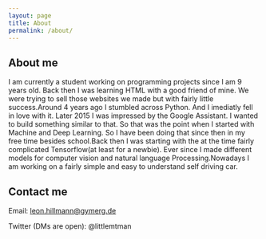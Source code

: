 ```yaml
---
layout: page
title: About
permalink: /about/
---
```

## About me

I am currently a student working on programming projects since I am 9 years old. Back then I was learning HTML with a good friend of mine. We were trying to sell those websites we made but with fairly little success.Around 4 years ago I stumbled across Python. And I imediatly fell in love with it. Later 2015 I was impressed by the Google Assistant. I wanted to build something similar to that. So that was the point when I started with Machine and Deep Learning.
So I have been doing that since then in my free time besides school.Back then I was starting with the at the time fairly complicated Tensorflow(at least for a newbie). Ever since I made different models for computer vision and natural language Processing.Nowadays I am working on a fairly simple and easy to understand self driving car.

## Contact me 

Email: leon.hillmann@gymerg.de

Twitter (DMs are open): @littlemtman

